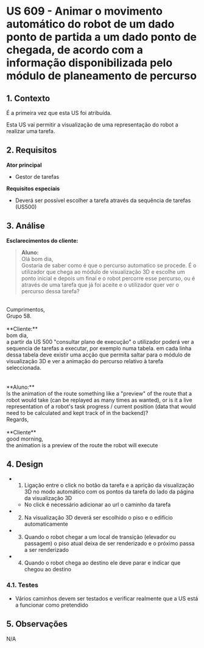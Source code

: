 # US 609 - Animar o movimento automático do robot de um dado ponto de partida a um dado ponto de chegada, de acordo com a informação disponibilizada pelo módulo de planeamento de percurso

## 1. Contexto
É a primeira vez que esta US foi atribuída.

Esta US vai permitir a visualização de uma representação do robot a realizar uma tarefa.

## 2. Requisitos

**Ator principal**
* Gestor de tarefas

**Requisitos especiais**
* Deverá ser possível escolher a tarefa através da sequência de tarefas (US500)

## 3. Análise

**Esclarecimentos do cliente:**

>**Aluno:** </br>Olá bom dia,</br>
Gostaria de saber como é que o percurso automatico se procede. É o utilizador que chega ao módulo de visualização 3D e escolhe um ponto inicial e depois um final e o robot percorre esse percurso, ou é através de uma tarefa que já foi aceite e o utilizador quer ver o percurso dessa tarefa?
</br>
Cumprimentos,</br>
Grupo 58.
</br></br>
**Cliente:**</br>
bom dia,</br>
a partir da US 500 "consultar plano de execução" o utilizador poderá ver a sequencia de tarefas a executar, por exemplo numa tabela. em cada linha dessa tabela deve existir uma acção que permita saltar para o módulo de visualização 3D e ver a animação do percurso relativo à tarefa seleccionada.
</br></br></br>
**Aluno:**</br>
Is the animation of the route something like a "preview" of the route that a robot would take (can be replayed as many times as wanted), or is it a live representation of a robot's task progress / current position (data that would need to be calculated and kept track of in the backend)?
</br>
Regards,</br></br>
**Cliente**</br>
good morning,</br>
the animation is a preview of the route the robot will execute
</br>

## 4. Design
* 1. Ligação entre o click no botão da tarefa e a aprição da visualização 3D no modo automático com os pontos da tarefa do lado da página da visualização 3D
    * No click é necessário adicionar ao url o caminho da tarefa
* 2. Na visualização 3D deverá ser escolhido o piso e o edifício automaticamente
* 3. Quando o robot chegar a um local de transição (elevador ou passagem) o piso atual deixa de ser renderizado e o próximo passa a ser renderizado
* 4. Quando o robot chega ao destino ele deve parar e indicar que chegou ao destino

### 4.1. Testes

* Vários caminhos devem ser testados e verificar realmente que a US está a funcionar como pretendido
## 5. Observações
N/A